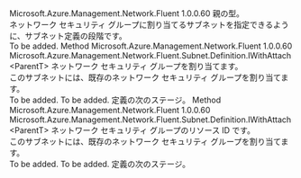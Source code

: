 <Type Name="IWithNetworkSecurityGroup&lt;ParentT&gt;" FullName="Microsoft.Azure.Management.Network.Fluent.Subnet.Definition.IWithNetworkSecurityGroup&lt;ParentT&gt;">
  <TypeSignature Language="C#" Value="public interface IWithNetworkSecurityGroup&lt;ParentT&gt;" />
  <TypeSignature Language="ILAsm" Value=".class public interface auto ansi abstract IWithNetworkSecurityGroup`1&lt;ParentT&gt;" />
  <TypeSignature Language="DocId" Value="T:Microsoft.Azure.Management.Network.Fluent.Subnet.Definition.IWithNetworkSecurityGroup`1" />
  <TypeSignature Language="VB.NET" Value="Public Interface IWithNetworkSecurityGroup(Of ParentT)" />
  <TypeSignature Language="F#" Value="type IWithNetworkSecurityGroup&lt;'ParentT&gt; = interface" />
  <AssemblyInfo>
    <AssemblyName>Microsoft.Azure.Management.Network.Fluent</AssemblyName>
    <AssemblyVersion>1.0.0.60</AssemblyVersion>
  </AssemblyInfo>
  <TypeParameters>
    <TypeParameter Name="ParentT" />
  </TypeParameters>
  <Interfaces />
  <Docs>
    <typeparam name="ParentT">親の型。</typeparam>
    <summary>
            ネットワーク セキュリティ グループに割り当てるサブネットを指定できるように、サブネット定義の段階です。
            </summary>
    <remarks>To be added.</remarks>
  </Docs>
  <Members>
    <Member MemberName="WithExistingNetworkSecurityGroup">
      <MemberSignature Language="C#" Value="public Microsoft.Azure.Management.Network.Fluent.Subnet.Definition.IWithAttach&lt;ParentT&gt; WithExistingNetworkSecurityGroup (Microsoft.Azure.Management.Network.Fluent.INetworkSecurityGroup nsg);" />
      <MemberSignature Language="ILAsm" Value=".method public hidebysig newslot virtual instance class Microsoft.Azure.Management.Network.Fluent.Subnet.Definition.IWithAttach`1&lt;!ParentT&gt; WithExistingNetworkSecurityGroup(class Microsoft.Azure.Management.Network.Fluent.INetworkSecurityGroup nsg) cil managed" />
      <MemberSignature Language="DocId" Value="M:Microsoft.Azure.Management.Network.Fluent.Subnet.Definition.IWithNetworkSecurityGroup`1.WithExistingNetworkSecurityGroup(Microsoft.Azure.Management.Network.Fluent.INetworkSecurityGroup)" />
      <MemberSignature Language="VB.NET" Value="Public Function WithExistingNetworkSecurityGroup (nsg As INetworkSecurityGroup) As IWithAttach(Of ParentT)" />
      <MemberSignature Language="F#" Value="abstract member WithExistingNetworkSecurityGroup : Microsoft.Azure.Management.Network.Fluent.INetworkSecurityGroup -&gt; Microsoft.Azure.Management.Network.Fluent.Subnet.Definition.IWithAttach&lt;'ParentT&gt;" Usage="iWithNetworkSecurityGroup.WithExistingNetworkSecurityGroup nsg" />
      <MemberType>Method</MemberType>
      <AssemblyInfo>
        <AssemblyName>Microsoft.Azure.Management.Network.Fluent</AssemblyName>
        <AssemblyVersion>1.0.0.60</AssemblyVersion>
      </AssemblyInfo>
      <ReturnValue>
        <ReturnType>Microsoft.Azure.Management.Network.Fluent.Subnet.Definition.IWithAttach&lt;ParentT&gt;</ReturnType>
      </ReturnValue>
      <Parameters>
        <Parameter Name="nsg" Type="Microsoft.Azure.Management.Network.Fluent.INetworkSecurityGroup" />
      </Parameters>
      <Docs>
        <param name="nsg">ネットワーク セキュリティ グループを割り当てます。</param>
        <summary>
            このサブネットには、既存のネットワーク セキュリティ グループを割り当てます。
            </summary>
        <returns>To be added.</returns>
        <remarks>To be added.</remarks>
        <return>定義の次のステージ。</return>
      </Docs>
    </Member>
    <Member MemberName="WithExistingNetworkSecurityGroup">
      <MemberSignature Language="C#" Value="public Microsoft.Azure.Management.Network.Fluent.Subnet.Definition.IWithAttach&lt;ParentT&gt; WithExistingNetworkSecurityGroup (string resourceId);" />
      <MemberSignature Language="ILAsm" Value=".method public hidebysig newslot virtual instance class Microsoft.Azure.Management.Network.Fluent.Subnet.Definition.IWithAttach`1&lt;!ParentT&gt; WithExistingNetworkSecurityGroup(string resourceId) cil managed" />
      <MemberSignature Language="DocId" Value="M:Microsoft.Azure.Management.Network.Fluent.Subnet.Definition.IWithNetworkSecurityGroup`1.WithExistingNetworkSecurityGroup(System.String)" />
      <MemberSignature Language="VB.NET" Value="Public Function WithExistingNetworkSecurityGroup (resourceId As String) As IWithAttach(Of ParentT)" />
      <MemberSignature Language="F#" Value="abstract member WithExistingNetworkSecurityGroup : string -&gt; Microsoft.Azure.Management.Network.Fluent.Subnet.Definition.IWithAttach&lt;'ParentT&gt;" Usage="iWithNetworkSecurityGroup.WithExistingNetworkSecurityGroup resourceId" />
      <MemberType>Method</MemberType>
      <AssemblyInfo>
        <AssemblyName>Microsoft.Azure.Management.Network.Fluent</AssemblyName>
        <AssemblyVersion>1.0.0.60</AssemblyVersion>
      </AssemblyInfo>
      <ReturnValue>
        <ReturnType>Microsoft.Azure.Management.Network.Fluent.Subnet.Definition.IWithAttach&lt;ParentT&gt;</ReturnType>
      </ReturnValue>
      <Parameters>
        <Parameter Name="resourceId" Type="System.String" />
      </Parameters>
      <Docs>
        <param name="resourceId">ネットワーク セキュリティ グループのリソース ID です。</param>
        <summary>
            このサブネットには、既存のネットワーク セキュリティ グループを割り当てます。
            </summary>
        <returns>To be added.</returns>
        <remarks>To be added.</remarks>
        <return>定義の次のステージ。</return>
      </Docs>
    </Member>
  </Members>
</Type>